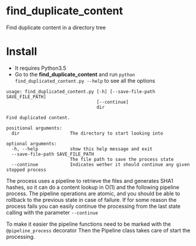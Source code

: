# find_duplicate_content
Find duplicate content in a directory tree

# Install

  - It requires Python3.5
  - Go to the **find_duplicate_content** and run `python find_duplicated_content.py --help` to see all the options

~~~~
usage: find_duplicated_content.py [-h] [--save-file-path SAVE_FILE_PATH]
                                  [--continue]
                                  dir

Find duplicated content.

positional arguments:
  dir                   The directory to start looking into

optional arguments:
  -h, --help            show this help message and exit
  --save-file-path SAVE_FILE_PATH
                        The file path to save the process state
  --continue            Indicates wether it should continue any given stopped process
~~~~

The process uses a pipeline to retrieve the files and generates SHA1 hashes, so it can do a content lookup in O(1) and the following pipeline process.
The pipeline operations are atomic, and you should be able to rollback to the previous state in case of failure.
If for some reason the process fails you can easily continue the processing from the last state calling with the parameter `--continue`

To make it easier the pipeline functions need to be marked with the `@pipeline_process` decorator
Then the Pipeline class takes care of start the processing.